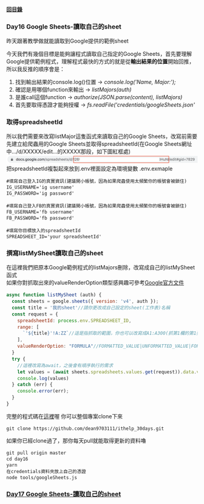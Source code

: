 #### [回目錄](../README.md)
### Day16 Google Sheets-讀取自己的sheet

昨天跟著教學做就能讀取到Google提供的範例sheet  

今天我們有幾個目標是能夠讓程式讀取自己指定的Google Sheets，首先要理解Google提供範例程式，理解程式最快的方式的就是從**輸出結果的位置**開始回推，所以我反推的順序會是：
1. 找到輸出結果的console.log()位置 &rarr; *console.log('Name, Major:');*
2. 確認是用哪個function來輸出 &rarr; *listMajors(auth)*
3. 是誰call這個function &rarr; *authorize(JSON.parse(content), listMajors)*
4. 首先要取得憑證才能夠授權 &rarr; *fs.readFile('credentials/googleSheets.json'*

### 取得spreadsheetId
所以我們需要來改寫listMajor這隻函式來讀取自己的Google Sheets，改寫前需要先建立給爬蟲用的Google Sheets並取得spreadsheetId(在Google Sheets網址中.../d/XXXXX/edit...的XXXXX那段，如下圖紅框處)  
![image](./article_img/googlesheet_url.png)  
把spreadsheetId複製起來放到.env裡面設定為環境變數
.env.exmaple
```
#填寫自己登入IG的真實資訊(建議開小帳號，因為如果爬蟲使用太頻繁你的帳號會被鎖住)
IG_USERNAME='ig username'
IG_PASSWORD='ig password'

#填寫自己登入FB的真實資訊(建議開小帳號，因為如果爬蟲使用太頻繁你的帳號會被鎖住)
FB_USERNAME='fb username'
FB_PASSWORD='fb password'

#填寫你目標放入的spreadsheetId
SPREADSHEET_ID='your spreadsheetId'
```
### 撰寫listMySheet讀取自己的sheet
在這裡我們把原本Google範例程式的listMajors刪除，改寫成自己的listMySheet函式  
如果你對抓取出來的valueRenderOption類型感興趣可參考[Google官方文件](https://developers.google.com/sheets/api/reference/rest/v4/ValueRenderOption)
```js
async function listMySheet (auth) {
  const sheets = google.sheets({ version: 'v4', auth });
  const title = '我的sheet'//請你更改成自己設定的sheet(工作表)名稱
  const request = {
    spreadsheetId: process.env.SPREADSHEET_ID,
    range: [
      `'${title}'!A:ZZ`//這是指抓取的範圍，你也可以改寫成A1:A300(抓第1欄的第1列到第300列)
    ],
    valueRenderOption: "FORMULA"//FORMATTED_VALUE|UNFORMATTED_VALUE|FORMULA
  }
  try {
    //這裡改寫為await，之後會有順序執行的需求
    let values = (await sheets.spreadsheets.values.get(request)).data.values;
    console.log(values)
  } catch (err) {
    console.error(err);
  }
}
```


完整的程式碼在[這裡](https://github.com/dean9703111/ithelp_30days/day16)喔
你可以整個專案clone下來  
```
git clone https://github.com/dean9703111/ithelp_30days.git
```
如果你已經clone過了，那你每天pull就能取得更新的資料嚕  
```
git pull origin master
cd day16
yarn
在credentials資料夾放上自己的憑證
node tools/googleSheets.js
```
### [Day17 Google Sheets-讀取自己的sheet](/day17/README.md)